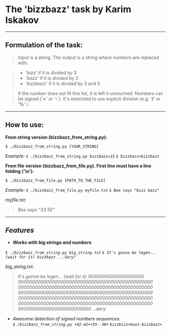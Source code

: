 **The 'bizzbazz' task by Karim Iskakov**
====================================


----------


Formulation of the task:
----------------
>Input is a string. The output is a string where numbers are replaced with:

> - '*bizz*' if it is divided by 3
> - '*bazz*' if it is divided by 3
> - '*bizzbazz*' if it is divided by 3 and 5

> If the number does not fit this list, it is left it untouched. Numbers can be signed ('**+**' or '**-**'). It's restricted to use explicit division (e.g. '**/**' or '**%**' ).

----------
How to use:
----------------
**From string version (bizzbazz_from_string.py):**

 `$ ./bizzbazz_from_string.py [YOUR_STRING]`

*Example:*
 `$ ./bizzbazz_from_string.py bizzbazz=15`
`$ bizzbazz=bizzbazz`

**From file version (bizzbazz_from_file.py). First line must have a line folding ('\n'):**

`$ ./bizzbazz_from_file.py [PATH_TO_THE_FILE]`

*Example:*
`$ ./bizzbazz_from_file.py myfile.txt`
`$ Bee says "bizz bazz"`

<i class="icon-doc"> *myfile.txt:*
> Bee says "33 55"

----------

Features
-------------

 - **Works with big strings and numbers**

 `$ ./bizzbazz_from_string.py big_string.txt`
 `$ It's gonna be legen... (wait for it) bizzbazz ...dary!`

 <i class="icon-doc"> *big_string.txt:*
> It's gonna be legen... (wait for it) 30000000000000000000
> 000000000000000000000000000000000000000000000000
> 000000000000000000000000000000000000000000000000
> 000000000000000000000000000000000000000000000000
> 000000000000000000000000000000000000000000000000
> 000000000000000000000000000000000000000000000000
> 00000000000000000000000000 ...dary

 - Awesome detection of signed numbers sequences:
 `$./bizzbazz_from_string.py +42-42++55--30+`
 `bizzbizz+bazz-bizzbazz+`